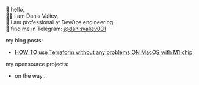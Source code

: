 👋 hello,  
👨‍💻 i am Danis Valiev,  
🥷 i am professional at DevOps engineering.  
🤝 find me in Telegram: [@danisvaliev001](https://t.me/danisvaliev001)  

my blog posts:
- [HOW TO use Terraform without any problems ON MacOS with M1 chip](https://gitlab.com/danisvaliev001/terraform_m1)

my opensource projects:
- on the way...

<!---
danisvaliev001/danisvaliev001 is a ✨ special ✨ repository because its `README.md` (this file) appears on your GitHub profile.
You can click the Preview link to take a look at your changes.
--->
